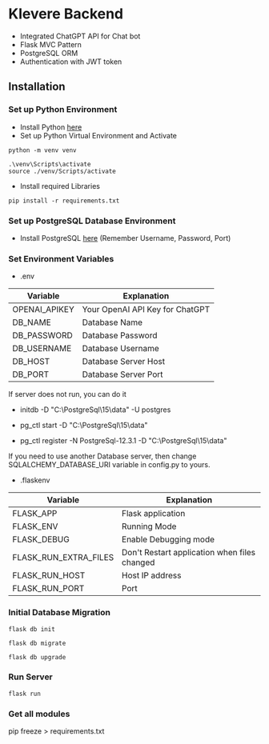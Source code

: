 # Klevere Backend

- Integrated ChatGPT API for Chat bot
- Flask MVC Pattern
- PostgreSQL ORM
- Authentication with JWT token

## Installation

### Set up Python Environment

- Install Python [here](https://www.python.org/downloads/)
- Set up Python Virtual Environment and Activate

```cli
python -m venv venv
```

```cli
.\venv\Scripts\activate
source ./venv/Scripts/activate
```

- Install required Libraries

```cli
pip install -r requirements.txt
```

### Set up PostgreSQL Database Environment

- Install PostgreSQL [here](https://www.postgresql.org/download/) (Remember Username, Password, Port)

### Set Environment Variables

- .env

| Variable      | Explanation                     |
| ------------- | ------------------------------- |
| OPENAI_APIKEY | Your OpenAI API Key for ChatGPT |
| DB_NAME       | Database Name                   |
| DB_PASSWORD   | Database Password               |
| DB_USERNAME   | Database Username               |
| DB_HOST       | Database Server Host            |
| DB_PORT       | Database Server Port            |

If server does not run, you can do it

- initdb -D "C:\PostgreSql\15\data" -U postgres

- pg_ctl start -D "C:\PostgreSql\15\data"

- pg_ctl register -N PostgreSql-12.3.1 -D "C:\PostgreSql\15\data"

If you need to use another Database server, then change SQLALCHEMY_DATABASE_URI variable in config.py to yours.

- .flaskenv

| Variable              | Explanation                                  |
| --------------------- | -------------------------------------------- |
| FLASK_APP             | Flask application                            |
| FLASK_ENV             | Running Mode                                 |
| FLASK_DEBUG           | Enable Debugging mode                        |
| FLASK_RUN_EXTRA_FILES | Don't Restart application when files changed |
| FLASK_RUN_HOST        | Host IP address                              |
| FLASK_RUN_PORT        | Port                                         |

### Initial Database Migration

```cli
flask db init
```

```cli
flask db migrate
```

```cli
flask db upgrade
```

### Run Server

```cli
flask run
```

### Get all modules

pip freeze > requirements.txt
